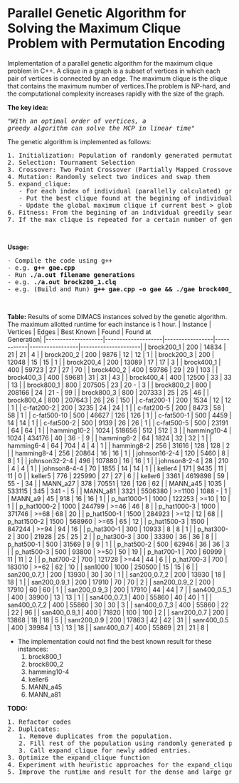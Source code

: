 # Parallel Genetic Algorithm for Solving the Maximum Clique Problem with Permutation Encoding

Implementation of a parallel genetic algorithm for the maximum clique problem in C++. A clique in a graph is a subset of vertices in which each pair of vertices is connected by an edge. The maximum clique is the clique that contains the maximum number of vertices.The problem is NP-hard, and the computational complexity increases rapidly with the size of the graph.

<b>The key idea:</b> <pre>_"With an optimal order of vertices, a greedy algorithm can solve the MCP in linear time"_</pre> The genetic algorithm is implemented as follows:
<pre>
1. Initialization: Population of randomly generated permutation of vertices
2. Selection: Tournament Selection
3. Crossover: Two Point Crossover (Partially Mapped Crossover)
4. Mutation: Randomly select two indices and swap them
5. expand_clique:
   - For each index of individual (parallelly calculated) greedily search for a clique
   - Put the best clique found at the begining of individual
   - Update the global maximum clique if current best > global maximum.
6. Fitness: From the begining of an individual greedily search for a clique
7. If the max clique is repeated for a certain number of generations, then regenerate the population (step 1).
</pre><br>
<b>Usage:</b>
<pre>
- Compile the code using g++
- e.g. <b>g++ gae.cpp</b>
- Run <b>./a.out filename generations</b>
- e.g. <b>./a.out brock200_1.clq</b>
- e.g. (Build and Run) <b>g++ gae.cpp -o gae && ./gae brock400_1.clq</b>
</pre><br>

**Table:** Results of some DIMACS instances solved by the genetic algorithm. The maximum allotted runtime for each instance is 1 hour.
| Instance           | Vertices           | Edges           | Best Known | Found           | Found at<br> Generation|
|--------------------|--------------------|-----------------|------------|-----------------|---------------------|
| brock200_1         | 200                | 14834           | 21         | 21              | 4                   |
| brock200_2         | 200                | 9876            | 12         | 12              | 1                   |
| brock200_3         | 200                | 12048           | 15         | 15              | 1                   |
| brock200_4         | 200                | 13089           | 17         | 17              | 3                   |
| brock400_1         | 400                | 59723           | 27         | 27              | 70                  |
| brock400_2         | 400                | 59786           | 29         | 29              | 103                 |
| brock400_3         | 400                | 59681           | 31         | 31              | 43                  |
| brock400_4         | 400                | 12500           | 33         | 33              | 13                  |
| brock800_1         | 800                | 207505          | 23         | 20     -        | 3                   |
| brock800_2         | 800                | 208166          | 24         | 21     -        | 99                  |
| brock800_3         | 800                | 207333          | 25         | 25              | 46                  |
| brock800_4         | 800                | 207643          | 26         | 26              | 150                 |
| c-fat200-1         | 200                | 1534            | 12         | 12              | 1                   |
| c-fat200-2         | 200                | 3235            | 24         | 24              | 1                   |
| c-fat200-5         | 200                | 8473            | 58         | 58              | 1                   |
| c-fat500-10        | 500                | 46627           | 126        | 126             | 1                   |
| c-fat500-1         | 500                | 4459            | 14         | 14              | 1                   |
| c-fat500-2         | 500                | 9139            | 26         | 26              | 1                   |
| c-fat500-5         | 500                | 23191           | 64         | 64              | 1                   |
| hamming10-2        | 1024               | 518656          | 512        | 512             | 3                   |
| hamming10-4        | 1024               | 434176          | 40         | 36     -        | 9                   |
| hamming6-2         | 64                 | 1824            | 32         | 32              | 1                   |
| hamming6-4         | 64                 | 704             | 4          | 4               | 1                   |
| hamming8-2         | 256                | 31616           | 128        | 128             | 2                   |
| hamming8-4         | 256                | 20864           | 16         | 16              | 1                   |
| johnson16-2-4      | 120                | 5460            | 8          | 8               | 1                   |
| johnson32-2-4      | 496                | 107880          | 16         | 16              | 1                   |
| johnson8-2-4       | 28                 | 210             | 4          | 4               | 1                   |
| johnson8-4-4       | 70                 | 1855            | 14         | 14              | 1                   |
| keller4            | 171                | 9435            | 11         | 11              | 0                   |
| keller5            | 776                | 225990          | 27         | 27              | 6                   |
| keller6            | 3361               | 4619898         | 59         | 55     -        | 34                  |
| MANN_a27           | 378                | 70551           | 126        | 126             | 62                  |
| MANN_a45           | 1035               | 533115          | 345        | 341    -        | 5                   |
| MANN_a81           | 3321               | 5506380         | >=1100     | 1088   -        | 1                   |
| MANN_a9            | 45                 | 918             | 16         | 16              | 1                   |
| p_hat1000-1        | 1000               | 122253          | >=10       | 10              | 1                   |
| p_hat1000-2        | 1000               | 244799          | >=46       | 46              | 8                   |
| p_hat1000-3        | 1000               | 371746          | >=68       | 68              | 20                  |
| p_hat1500-1        | 1500               | 284923          | >=12       | 12              | 68                  |
| p_hat1500-2        | 1500               | 568960          | >=65       | 65              | 12                  |
| p_hat1500-3        | 1500               | 847244          | >=94       | 94              | 16                  |
| p_hat300-1         | 300                | 10933           | 8          | 8               | 1                   |
| p_hat300-2         | 300                | 21928           | 25         | 25              | 2                   |
| p_hat300-3         | 300                | 33390           | 36         | 36              | 8                   |
| p_hat500-1         | 500                | 31569           | 9          | 9               | 1                   |
| p_hat500-2         | 500                | 62946           | 36         | 36              | 3                   |
| p_hat500-3         | 500                | 93800           | >=50       | 50              | 19                  |
| p_hat700-1         | 700                | 60999           | 11         | 11              | 2                   |
| p_hat700-2         | 700                | 121728          | >=44       | 44              | 6                   |
| p_hat700-3         | 700                | 183010          | >=62       | 62              | 10                  |
| san1000            | 1000               | 250500          | 15         | 15              | 6                   |
| san200_0.7_1       | 200                | 13930           | 30         | 30              | 1                   |
| san200_0.7_2       | 200                | 13930           | 18         | 18              | 1                   |
| san200_0.9_1       | 200                | 17910           | 70         | 70              | 2                   |
| san200_0.9_2       | 200                | 17910           | 60         | 60              | 1                   |
| san200_0.9_3       | 200                | 17910           | 44         | 44              | 7                   |
| san400_0.5_1       | 400                | 39900           | 13         | 13              | 1                   |
| san400_0.7_1       | 400                | 55860           | 40         | 40              | 1                   |
| san400_0.7_2       | 400                | 55860           | 30         | 30              | 3                   |
| san400_0.7_3       | 400                | 55860           | 22         | 22              | 96                  |
| san400_0.9_1       | 400                | 71820           | 100        | 100             | 2                   |
| sanr200_0.7        | 200                | 13868           | 18         | 18              | 5                   |
| sanr200_0.9        | 200                | 17863           | 42         | 42              | 31                  |
| sanr400_0.5        | 400                | 39984           | 13         | 13              | 18                  |
| sanr400_0.7        | 400                | 55869           | 21         | 21              | 8                   |

- The implementation could not find the best known result for these instances:
     1. brock800_1
     2. brock800_2
     3. hamming10-4
     4. keller6
     5. MANN_a45
     6. MANN_a81

<b>TODO:</b>
<pre>
1. Refactor codes
2. Duplicates:
   1. Remove duplicates from the population.
   2. Fill rest of the population using randomly generated permutations
   3. Call expand_clique for newly added entries.
3. Optimize the expand_clique function
4. Experiment with heuristic approaches for the expand_clique function's clique search.
5. Improve the runtime and result for the dense and large graphs.
</pre>
